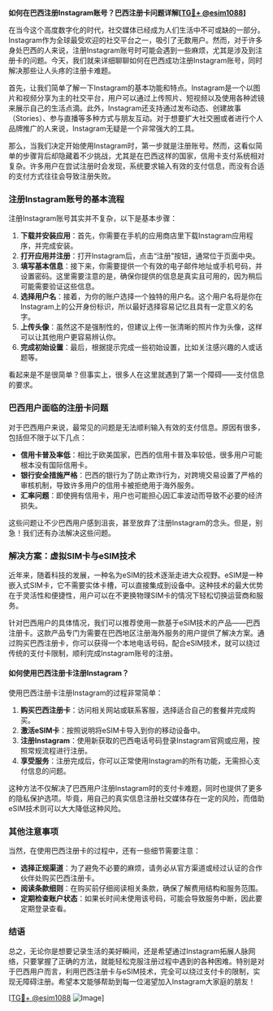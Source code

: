 **如何在巴西注册Instagram账号？巴西注册卡问题详解[[TG💪+ @esim1088](https://t.me/s/esim1088)]**

在当今这个高度数字化的时代，社交媒体已经成为人们生活中不可或缺的一部分。Instagram作为全球最受欢迎的社交平台之一，吸引了无数用户。然而，对于许多身处巴西的人来说，注册Instagram账号时可能会遇到一些麻烦，尤其是涉及到注册卡的问题。今天，我们就来详细聊聊如何在巴西成功注册Instagram账号，同时解决那些让人头疼的注册卡难题。

首先，让我们简单了解一下Instagram的基本功能和特点。Instagram是一个以图片和视频分享为主的社交平台，用户可以通过上传照片、短视频以及使用各种滤镜来展示自己的生活点滴。此外，Instagram还支持通过发布动态、创建故事（Stories）、参与直播等多种方式与朋友互动。对于想要扩大社交圈或者进行个人品牌推广的人来说，Instagram无疑是一个非常强大的工具。

那么，当我们决定开始使用Instagram时，第一步就是注册账号。然而，这看似简单的步骤背后却隐藏着不少挑战，尤其是在巴西这样的国家，信用卡支付系统相对复杂。许多用户在尝试注册时会发现，系统要求输入有效的支付信息，而没有合适的支付方式往往会导致注册失败。

### 注册Instagram账号的基本流程

注册Instagram账号其实并不复杂，以下是基本步骤：

1. **下载并安装应用**：首先，你需要在手机的应用商店里下载Instagram应用程序，并完成安装。
2. **打开应用并注册**：打开Instagram后，点击“注册”按钮，通常位于页面中央。
3. **填写基本信息**：接下来，你需要提供一个有效的电子邮件地址或手机号码，并设置密码。这里需要注意的是，确保你提供的信息是真实且可用的，因为稍后可能需要验证这些信息。
4. **选择用户名**：接着，为你的账户选择一个独特的用户名。这个用户名将是你在Instagram上的公开身份标识，所以最好选择容易记忆且具有一定意义的名字。
5. **上传头像**：虽然这不是强制性的，但建议上传一张清晰的照片作为头像，这样可以让其他用户更容易辨认你。
6. **完成初始设置**：最后，根据提示完成一些初始设置，比如关注感兴趣的人或话题等。

看起来是不是很简单？但事实上，很多人在这里就遇到了第一个障碍——支付信息的要求。

### 巴西用户面临的注册卡问题

对于巴西用户来说，最常见的问题是无法顺利输入有效的支付信息。原因有很多，包括但不限于以下几点：

- **信用卡普及率低**：相比于欧美国家，巴西的信用卡普及率较低，很多用户可能根本没有国际信用卡。
- **银行安全措施严格**：巴西的银行为了防止欺诈行为，对跨境交易设置了严格的审核机制，导致许多用户的信用卡被拒绝用于海外服务。
- **汇率问题**：即使拥有信用卡，用户也可能担心因汇率波动而导致不必要的经济损失。

这些问题让不少巴西用户感到沮丧，甚至放弃了注册Instagram的念头。但是，别急！我们还有办法解决这些问题。

### 解决方案：虚拟SIM卡与eSIM技术

近年来，随着科技的发展，一种名为eSIM的技术逐渐走进大众视野。eSIM是一种嵌入式SIM卡，它不需要实体卡槽，可以直接集成到设备中。这种技术的最大优势在于灵活性和便捷性，用户可以在不更换物理SIM卡的情况下轻松切换运营商和服务。

针对巴西用户的具体情况，我们可以推荐使用一款基于eSIM技术的产品——巴西注册卡。这款产品专门为需要在巴西地区注册海外服务的用户提供了解决方案。通过购买巴西注册卡，你可以获得一个本地电话号码，配合eSIM技术，就可以绕过传统的支付卡限制，顺利完成Instagram账号的注册。

#### 如何使用巴西注册卡注册Instagram？

使用巴西注册卡注册Instagram的过程非常简单：

1. **购买巴西注册卡**：访问相关网站或联系客服，选择适合自己的套餐并完成购买。
2. **激活eSIM卡**：按照说明将eSIM卡导入到你的移动设备中。
3. **注册Instagram**：使用新获取的巴西电话号码登录Instagram官网或应用，按照常规流程进行注册。
4. **享受服务**：注册完成后，你可以正常使用Instagram的所有功能，无需担心支付信息的问题。

这种方法不仅解决了巴西用户注册Instagram时的支付卡难题，同时也提供了更多的隐私保护选项。毕竟，用自己的真实信息注册社交媒体存在一定的风险，而借助eSIM技术则可以大大降低这种风险。

### 其他注意事项

当然，在使用巴西注册卡的过程中，还有一些细节需要注意：

- **选择正规渠道**：为了避免不必要的麻烦，请务必从官方渠道或经过认证的合作伙伴处购买巴西注册卡。
- **阅读条款细则**：在购买前仔细阅读相关条款，确保了解费用结构和服务范围。
- **定期检查账户状态**：如果长时间未使用该号码，可能会导致服务中断，因此要定期登录查看。

### 结语

总之，无论你是想要记录生活的美好瞬间，还是希望通过Instagram拓展人脉网络，只要掌握了正确的方法，就能轻松克服注册过程中遇到的各种困难。特别是对于巴西用户而言，利用巴西注册卡与eSIM技术，完全可以绕过支付卡的限制，实现无障碍注册。希望本文能够帮助到每一位渴望加入Instagram大家庭的朋友！

[[TG💪+ @esim1088](https://t.me/s/esim1088) ![Image](https://i.postimg.cc/4NQfJmqS/Snipaste-2025-05-13-00-14-12.png)]